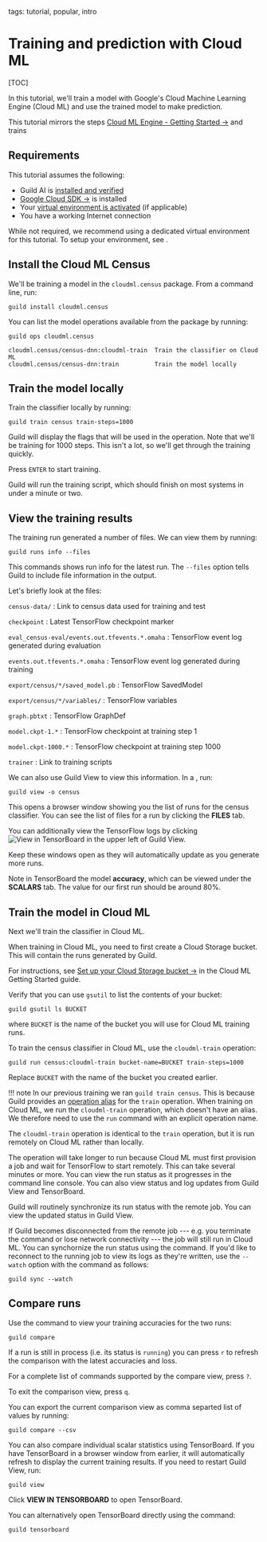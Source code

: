 tags: tutorial, popular, intro

# Training and prediction with Cloud ML

[TOC]

In this tutorial, we'll train a model with Google's Cloud Machine
Learning Engine (Cloud ML) and use the trained model to make
prediction.

This tutorial mirrors the steps [Cloud ML Engine - Getting Started
->](https://cloud.google.com/ml-engine/docs/getting-started-training-prediction) and trains

## Requirements

This tutorial assumes the following:

- Guild AI is [installed and verified](/install)
- [Google Cloud SDK ->](https://cloud.google.com/sdk/docs/) is installed
- Your [virtual environment is activated](alias:virtualenv-activate)
  (if applicable)
- You have a working Internet connection

While not required, we recommend using a dedicated virtual environment
for this tutorial. To setup your environment, see
[](alias:tut-env-setup).

## Install the Cloud ML Census

We'll be training a model in the `cloudml.census` package. From a
command line, run:

``` command
guild install cloudml.census
```

You can list the model operations available from the package by
running:

``` command
guild ops cloudml.census
```

``` output
cloudml.census/census-dnn:cloudml-train  Train the classifier on Cloud ML
cloudml.census/census-dnn:train          Train the model locally
```

## Train the model locally

Train the classifier locally by running:

``` command
guild train census train-steps=1000
```

Guild will display the flags that will be used in the operation. Note
that we'll be training for 1000 steps. This isn't a lot, so we'll get
through the training quickly.

Press `ENTER` to start training.

Guild will run the training script, which should finish on most
systems in under a minute or two.

## View the training results

The training run generated a number of files. We can view them by
running:

``` command
guild runs info --files
```

This commands shows run info for the latest run. The ``--files``
option tells Guild to include file information in the output.

Let's briefly look at the files:

`census-data/`
: Link to census data used for training and test

`checkpoint`
: Latest TensorFlow checkpoint marker

`eval_census-eval/events.out.tfevents.*.omaha`
: TensorFlow event log generated during evaluation

`events.out.tfevents.*.omaha`
: TensorFlow event log generated during training

`export/census/*/saved_model.pb`
: TensorFlow SavedModel

`export/census/*/variables/`
: TensorFlow variables

`graph.pbtxt`
: TensorFlow GraphDef

`model.ckpt-1.*`
: TensorFlow checkpoint at training step 1

`model.ckpt-1000.*`
: TensorFlow checkpoint at training step 1000

`trainer`
: Link to training scripts

We can also use Guild View to view this information. In a
[](alias:separate-console), run:

``` command
guild view -o census
```

This opens a browser window showing you the list of runs for the
census classifier. You can see the list of files for a run by clicking
the **FILES** tab.

You can additionally view the TensorFlow logs by clicking ![View in
TensorBoard](/assets/img/view-in-tensorboard.png) in the upper left of
Guild View.

Keep these windows open as they will automatically update as you
generate more runs.

Note in TensorBoard the model **accuracy**, which can be viewed under
the **SCALARS** tab. The value for our first run should be around 80%.

## Train the model in Cloud ML

Next we'll train the classifier in Cloud ML.

When training in Cloud ML, you need to first create a Cloud Storage
bucket. This will contain the runs generated by Guild.

For instructions, see [Set up your Cloud Storage bucket
->](https://cloud.google.com/ml-engine/docs/getting-started-training-prediction#set_up_your_cloud_storage_bucket)
in the Cloud ML Getting Started guide.

Verify that you can use `gsutil` to list the contents of your bucket:

``` command
guild gsutil ls BUCKET
```

where ``BUCKET`` is the name of the bucket you will use for Cloud ML
training runs.

To train the census classifier in Cloud ML, use the `cloudml-train`
operation:

``` command
guild run census:cloudml-train bucket-name=BUCKET train-steps=1000
```

Replace ``BUCKET`` with the name of the bucket you created earlier.

!!! note
    In our previous training we ran ``guild train census``. This is
    because Guild provides an [operation alias](term:operation-alias)
    for the `train` operation. When training on Cloud ML, we run the
    `cloudml-train` operation, which doesn't have an alias. We
    therefore need to use the `run` command with an explicit operation
    name.

The `cloudml-train` operation is identical to the `train` operation,
but it is run remotely on Cloud ML rather than locally.

The operation will take longer to run because Cloud ML must first
provision a job and wait for TensorFlow to start remotely. This can
take several minutes or more. You can view the run status as it
progresses in the command line console. You can also view status and
log updates from Guild View and TensorBoard.

Guild will routinely synchronize its run status with the remote
job. You can view the updated status in Guild View.

If Guild becomes disconnected from the remote job --- e.g. you
terminate the command or lose network connectivity --- the job will
still run in Cloud ML. You can synchornize the run status using the
[](cmd:sync) command. If you'd like to reconnect to the running job to
view its logs as they're written, use the ``--watch`` option with the
command as follows:

```
guild sync --watch
```

## Compare runs

Use the [](cmd:compare) command to view your training accuracies for
the two runs:

``` command
guild compare
```

If a run is still in process (i.e. its status is ``running``) you can
press ``r`` to refresh the comparison with the latest accuracies and
loss.

For a complete list of commands supported by the compare view, press
``?``.

To exit the comparison view, press ``q``.

You can export the current comparison view as comma separted list of
values by running:

``` command
guild compare --csv
```

You can also compare individual scalar statistics using
TensorBoard. If you have TensorBoard in a browser window from earlier,
it will automatically refresh to display the current training
results. If you need to restart Guild View, run:

``` command
guild view
```

Click **VIEW IN TENSORBOARD** to open TensorBoard.

You can alternatively open TensorBoard directly using the [](cmd:tensorboard) command:

```
guild tensorboard
```
